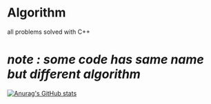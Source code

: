  # Algorithm 
 all problems solved with C++
 
# *note : some code has same name but different algorithm*








[![Anurag's GitHub stats](https://github-readme-stats.vercel.app/api?username=Nahian-Alvy)](https://github.com/anuraghazra/github-readme-stats)
